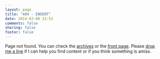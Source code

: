 ```yaml
---
layout: page
title: "404 - ENOENT"
date: 2014-03-08 13:53
comments: false
sharing: false
footer: false
---
```


Page not found. You can check the [archives](/archives/) or the
[front page](/).  Please [drop me a line](mailto:food4hackers@duartes.org) if I can help you find content or if you think
something is amiss.
